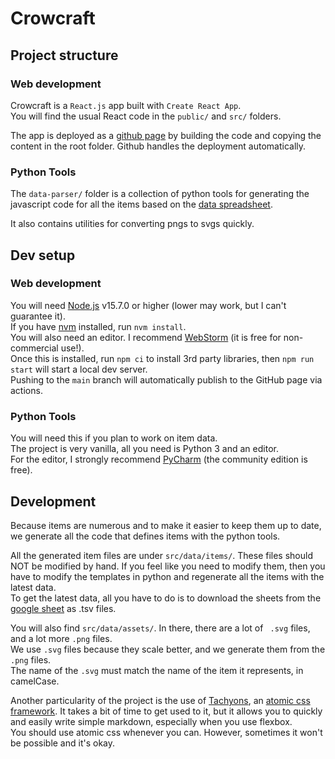 # Crowcraft

## Project structure
### Web development
Crowcraft is a ``React.js`` app built with ``Create React App``.  
You will find the usual React code in the ``public/`` and ``src/`` folders.  

The app is deployed as a [github page](https://pages.github.com/) by building the code and copying the content in the root folder. Github handles the deployment automatically.  

### Python Tools
The ``data-parser/`` folder is a collection of python tools for generating the javascript code for all the items based on the [data spreadsheet](https://docs.google.com/spreadsheets/d/1_VVrggn0nQrVEnUZ43qCUy4MMPXE2T0wzI0N-5nBskQ/edit?usp=sharing).  

It also contains utilities for converting pngs to svgs quickly.  

## Dev setup
### Web development
You will need [Node.js](https://nodejs.org/en/) v15.7.0 or higher (lower may work, but I can't guarantee it).  
If you have [nvm](https://github.com/nvm-sh/nvm) installed, run `nvm install`.  
You will also need an editor. I recommend [WebStorm](https://www.jetbrains.com/webstorm/) (it is free for non-commercial use!).  
Once this is installed, run ``npm ci`` to install 3rd party libraries, then ``npm run start`` will start a local dev server.  
Pushing to the `main` branch will automatically publish to the GitHub page via actions.

### Python Tools
You will need this if you plan to work on item data.  
The project is very vanilla, all you need is Python 3 and an editor.  
For the editor, I strongly recommend [PyCharm](https://www.jetbrains.com/pycharm/download/#section=windows) (the community edition is free).  

## Development
Because items are numerous and to make it easier to keep them up to date, we generate all the code that defines items with the python tools.  

All the generated item files are under ``src/data/items/``. These files should NOT be modified by hand. If you feel like you need to modify them, then you have to modify the templates in python and regenerate all the items with the latest data.  
To get the latest data, all you have to do is to download the sheets from the [google sheet](https://docs.google.com/spreadsheets/d/1_VVrggn0nQrVEnUZ43qCUy4MMPXE2T0wzI0N-5nBskQ/edit?usp=sharing) as .tsv files.  

You will also find ``src/data/assets/``. In there, there are a lot of `` .svg`` files, and a lot more ``.png`` files.  
We use ``.svg`` files because they scale better, and we generate them from the ``.png`` files.  
The name of the ``.svg`` must match the name of the item it represents, in camelCase.  

Another particularity of the project is the use of [Tachyons](https://tachyons.io/), an [atomic css framework](https://www.smashingmagazine.com/2013/10/challenging-css-best-practices-atomic-approach/). It takes a bit of time to get used to it, but it allows you to quickly and easily write simple markdown, especially when you use flexbox.  
You should use atomic css whenever you can. However, sometimes it won't be possible and it's okay.  
